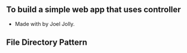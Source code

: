 ## To build a simple web app that uses controller
* Made with by Joel Jolly.

## File Directory Pattern
